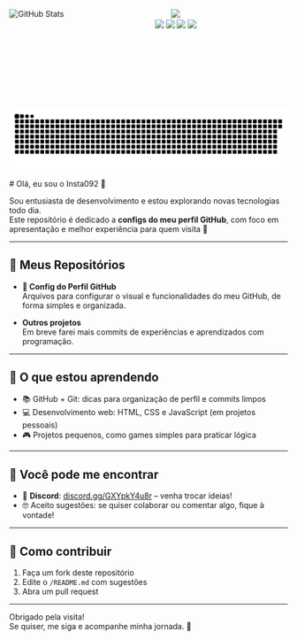 <div align="center">
  <a href="https://github.com/lucaZz092">
    <img height="180" src="https://github-readme-stats.vercel.app/api?username=Insta092&show_icons=true&theme=dark&count_private=true">
  </a>
  <a>
    <img 
      align="left" 
      alt="GitHub Stats" 
      height="180" 
      src="https://github-readme-stats.vercel.app/api/top-langs/?username=Insta092&theme=tokyonight&layout=compact&custom_title=Tecnologias&langs_count=9">
  </a>

</div>

 
<div align="center"> 
  <a href="https://www.youtube.com/channel/UC8lUkrSkXS8GXctDt9aEwPA" target="_blank"><img src="https://img.shields.io/badge/YouTube-FF0000?style=for-the-badge&logo=youtube&logoColor=white" target="_blank"></a>
  <a href="https://www.instagram.com/henriqueganeo/" target="_blank"><img src="https://img.shields.io/badge/-Instagram-%23E4405F?style=for-the-badge&logo=instagram&logoColor=white" target="_blank"></a>
 	<a href="https://www.twitch.tv/insta092" target="_blank"><img src="https://img.shields.io/badge/Twitch-9146FF?style=for-the-badge&logo=twitch&logoColor=white" target="_blank"></a>
 <a href="https://discord.gg/GXYpkY4u8r" target="_blank"><img src="https://img.shields.io/badge/Discord-7289DA?style=for-the-badge&logo=discord&logoColor=white" target="_blank"></a> 

  ![Snake animation](https://github.com/GabrielaZanetti/GabrielaZanetti/blob/output/github-contribution-grid-snake.svg)
 
</div>
# Olá, eu sou o Insta092 👋

Sou entusiasta de desenvolvimento e estou explorando novas tecnologias todo dia.  
Este repositório é dedicado a **configs do meu perfil GitHub**, com foco em apresentação e melhor experiência para quem visita 👀

---

## 📂 Meus Repositórios

- **🔧 Config do Perfil GitHub**  
  Arquivos para configurar o visual e funcionalidades do meu GitHub, de forma simples e organizada.  

- **Outros projetos**  
  Em breve farei mais commits de experiências e aprendizados com programação.

---

## 🚀 O que estou aprendendo

- 📚 GitHub + Git: dicas para organização de perfil e commits limpos  
- 💻 Desenvolvimento web: HTML, CSS e JavaScript (em projetos pessoais)  
- 🎮 Projetos pequenos, como games simples para praticar lógica

---

## 🤝 Você pode me encontrar

- 💬 **Discord**: [discord.gg/GXYpkY4u8r](https://discord.gg/GXYpkY4u8r) – venha trocar ideias!  
- 🤓 Aceito sugestões: se quiser colaborar ou comentar algo, fique à vontade!

---

## 🙌 Como contribuir

1. Faça um fork deste repositório  
2. Edite o `/README.md` com sugestões  
3. Abra um pull request

---

Obrigado pela visita!  
Se quiser, me siga e acompanhe minha jornada. 🚀
